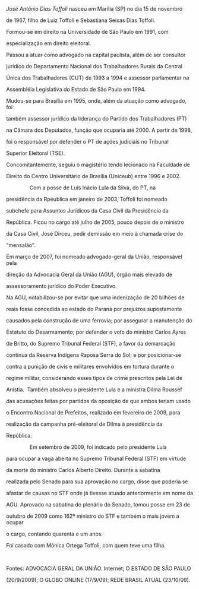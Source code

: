 

 



*José Antônio Dias Toffoli* nasceu em Marília (SP) no dia 15 de novembro

de 1967, filho de Luiz Toffoli e Sebastiana Seixas Dias Toffoli.



Formou-se em direito na Universidade de São Paulo em 1991, com

especialização em direito eleitoral.



Passou a atuar como advogado na capital paulista, além de ser consultor

jurídico do Departamento Nacional dos Trabalhadores Rurais da Central

Única dos Trabalhadores (CUT) de 1993 a 1994 e assessor parlamentar na

Assembléia Legislativa do Estado de São Paulo em 1994.



Mudou-se para Brasília em 1995, onde, além da atuação como advogado, foi

também assessor jurídico da liderança do Partido dos Trabalhadores (PT)

na Câmara dos Deputados, função que ocuparia até 2000. A partir de 1998,

foi o responsável por defender o PT de ações judiciais no Tribunal

Superior Eleitoral (TSE).



Concomitantemente, seguiu o magistério tendo lecionado na Faculdade de

Direito do Centro Universitário de Brasília (Uniceub) entre 1996 e 2002.



                Com a posse de Luís Inácio Lula da Silva, do PT, na

presidência da Rpéublica em janeiro de 2003, Toffoli foi nomeado

subchefe para Assuntos Jurídicos da Casa Civil da Presidência da

República. Ficou no cargo até julho de 2005, pouco depois de o ministro

da Casa Civil, José Dirceu, pedir demissão em meio à chamada crise do

“mensalão”.



Em março de 2007, foi nomeado advogado-geral da União, responsável pela

direção da Advocacia Geral da União (AGU), órgão mais elevado de

assessoramento jurídico do Poder Executivo.



Na AGU, notabilizou-se por evitar que uma indenização de 20 bilhões de

reais fosse concedida ao estado do Paraná por prejuízos supostamente

causados pela construção de uma ferrovia; por assegurar a manutenção do

Estatuto do Desarmamento; por defender o voto do ministro Carlos Ayres

de Britto, do Supremo Tribunal Federal (STF), a favor da demarcação

contínua da Reserva Indígena Raposa Serra do Sol; e por posicionar-se

contra a punição de civis e militares envolvidos em tortura durante o

regime militar, considerando esses tipos de crime prescritos pela Lei de

Anistia.  Também absolveu o presidente Lula e a ministra Dilma Roussef

das acusações feitas por partidos da oposição de que ambos teriam usado

o Encontro Nacional de Prefeitos, realizado em fevereiro de 2009, para

realização da campanha pré-eleitoral de Dilma à presidência da

República.



                Em setembro de 2009, foi indicado pelo presidente Lula

para ocupar a vaga aberta no Supremo Tribunal Federal (STF) em virtude

da morte do ministro Carlos Alberto Direito. Durante a sabatina

realizada pelo Senado para sua aprovação no cargo, disse que poderia se

afastar de causas no STF onde já tivesse atuado anteriormente em nome da

AGU. Aprovado na sabatina do plenário do Senado, tomou posse em 23 de

outubro de 2009 como 162º ministro do STF e também o mais jovem a ocupar

o cargo, contando quarenta e um anos.



Foi casado com Mônica Ortega Toffoli, com quem teve uma filha.



 



Fontes: ADVOCACIA GERAL DA UNIÃO. Internet; O ESTADO DE SÃO PAULO

(20/9/2009); O GLOBO ONLINE (17/9/09); REDE BRASIL ATUAL (23/10/09).



 

